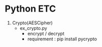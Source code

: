 # Python ETC
1. Crypto(AESCipher)
    - ex_crypto.py
        - encrypt / decrypt
        - requirement : pip install pycrypto

